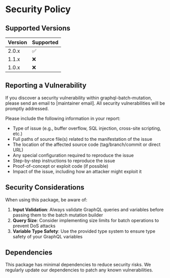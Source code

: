 # Security Policy

## Supported Versions

| Version | Supported          |
| ------- | ------------------ |
| 2.0.x   | :white_check_mark: |
| 1.1.x   | :x:                |
| 1.0.x   | :x:                |

## Reporting a Vulnerability

If you discover a security vulnerability within graphql-batch-mutation, please send an email to [maintainer email]. All security vulnerabilities will be promptly addressed.

Please include the following information in your report:

- Type of issue (e.g., buffer overflow, SQL injection, cross-site scripting, etc.)
- Full paths of source file(s) related to the manifestation of the issue
- The location of the affected source code (tag/branch/commit or direct URL)
- Any special configuration required to reproduce the issue
- Step-by-step instructions to reproduce the issue
- Proof-of-concept or exploit code (if possible)
- Impact of the issue, including how an attacker might exploit it

## Security Considerations

When using this package, be aware of:

1. **Input Validation**: Always validate GraphQL queries and variables before passing them to the batch mutation builder
2. **Query Size**: Consider implementing size limits for batch operations to prevent DoS attacks
3. **Variable Type Safety**: Use the provided type system to ensure type safety of your GraphQL variables

## Dependencies

This package has minimal dependencies to reduce security risks. We regularly update our dependencies to patch any known vulnerabilities.
